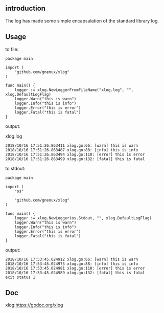 ## introduction
The log has made some simple encapsulation of the standard library log.

## Usage

to file:
```
package main

import (
	"github.com/gnenux/xlog"
)

func main() {
	logger := xlog.NewLoggerFromFileName("xlog.log", "", xlog.DefaultLogFlag)
	logger.Warn("this is warn")
	logger.Info("this is info")
	logger.Error("this is error")
	logger.Fatal("this is fatal")
}

```
output:

xlog.log

```
2018/10/16 17:51:26.863411 xlog.go:66: [warn] this is warn
2018/10/16 17:51:26.863487 xlog.go:88: [info] this is info
2018/10/16 17:51:26.863494 xlog.go:110: [error] this is error
2018/10/16 17:51:26.863499 xlog.go:132: [fatal] this is fatal

```

to stdout:
```
package main

import (
	"os"

	"github.com/gnenux/xlog"
)

func main() {
	logger := xlog.NewLogger(os.Stdout, "", xlog.DefaultLogFlag)
	logger.Warn("this is warn")
	logger.Info("this is info")
	logger.Error("this is error")
	logger.Fatal("this is fatal")
}

```
output:
```
2018/10/16 17:53:45.024912 xlog.go:66: [warn] this is warn
2018/10/16 17:53:45.024975 xlog.go:88: [info] this is info
2018/10/16 17:53:45.024981 xlog.go:110: [error] this is error
2018/10/16 17:53:45.024989 xlog.go:132: [fatal] this is fatal
exit status 1
```
## Doc

xlog:https://godoc.org/xlog
